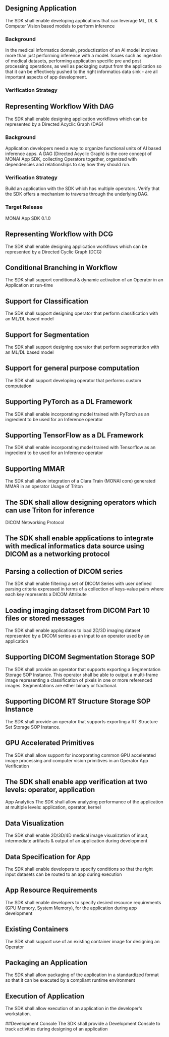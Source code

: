 ## Designing Application
The SDK shall enable developing applications that can leverage ML, DL & Computer Vision based models to perform inference

### Background
In the medical informatics domain, productization of an AI model involves more than just performing inference with a model. Issues such as ingestion of medical datasets, performing application specific pre and post processing operations, as well as packaging output from the application so that it can be effectively pushed to the right informatics data sink - are all important aspects of app development.

### Verification Strategy


## Representing Workflow With DAG
The SDK shall enable designing application workflows which can be represented by a Directed Acyclic Graph (DAG)

### Background
Application developers need a way to organize functional units of AI based inference apps. A DAG (Directed Acyclic Graph) is the core concept of MONAI App SDK, collecting Operators together, organized with dependencies and relationships to say how they should run.

### Verification Strategy
Build an application with the SDK which has multiple operators. Verify that the SDK offers a mechanism to traverse through the underlying DAG.

### Target Release
MONAI App SDK 0.1.0

## Representing Workflow with DCG
The SDK shall enable designing application workflows which can be represented by a Directed Cyclic Graph (DCG)


## Conditional Branching in Workflow
The SDK shall support conditional & dynamic activation of an Operator in an Application at run-time

## Support for Classification
The SDK shall support designing operator that perform classification with an ML/DL based model

## Support for Segmentation
The SDK shall support designing operator that perform segmentation with an ML/DL based model

## Support for general purpose computation
The SDK shall support developing operator that performs custom computation 


## Supporting PyTorch as a DL Framework
The SDK shall enable incorporating model trained with PyTorch as an ingredient to be used for an Inference operator

## Supporting TensorFlow as a DL Framework
The SDK shall enable incorporating model trained with Tensorflow as an ingredient to be used for an Inference operator

## Supporting MMAR
The SDK shall allow integration of a Clara Train (MONAI core) generated MMAR in an operator
Usage of Triton


## The SDK shall allow designing operators which can use Triton for inference
DICOM Networking Protocol

## The SDK shall enable applications to integrate with medical informatics data source using DICOM as a networking protocol

## Parsing a collection of DICOM series
The SDK shall enable filtering a set of DICOM Series with user defined parsing criteria expressed in terms of a collection of keys-value pairs where each key represents a DICOM Attribute


## Loading imaging dataset from DICOM Part 10 files or stored messages
The SDK shall enable applications to load 2D/3D imaging dataset represented by a DICOM series as an input to an operator used by an application


## Supporting DICOM Segmentation  Storage SOP
The SDK shall provide an operator that supports exporting a Segmentation Storage SOP Instance. This operator shall be able to output a multi-frame image representing a classification of pixels in one or more referenced images. Segmentations are either binary or fractional.


## Supporting DICOM RT Structure  Storage SOP Instance
The SDK shall provide an operator that supports exporting a RT Structure Set Storage SOP Instance.

## GPU Accelerated Primitives
The SDK shall allow support for incorporating common GPU accelerated image processing and computer vision primitives in an Operator
App Verification


## The SDK shall enable app verification at two levels: operator, application
App Analytics
The SDK shall allow analyzing performance of the application at multiple levels: application, operator, kernel


## Data Visualization
The SDK shall enable 2D/3D/4D medical image visualization of input, intermediate artifacts & output of an application during development


## Data Specification for App
The SDK shall enable developers to specify conditions so that the right input datasets can be routed to an app during execution


## App Resource Requirements
The SDK shall enable developers to specify desired resource requirements (GPU Memory, System Memory), for the application during app development

## Existing Containers
The SDK shall support use of an existing container image for designing an Operator

## Packaging an Application
The SDK shall allow packaging of the application in a standardized format so that it can be executed by a compliant runtime environment

## Execution of Application
The SDK shall allow execution of an application in the developer's workstation.


##Development Console
The SDK shall provide a Development Console to track activities during designing of an application


